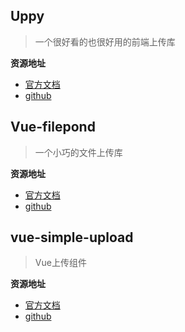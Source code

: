 ## Uppy

>  一个很好看的也很好用的前端上传库

**资源地址**

- [官方文档](https://uppy.io/docs/vue/)
- [github](https://github.com/transloadit/uppy)

## Vue-filepond

> 一个小巧的文件上传库

**资源地址**

- [官方文档](https://github.com/pqina/vue-filepond#readme)
- [github](https://github.com/pqina/vue-filepond)

## vue-simple-upload

> Vue上传组件

**资源地址**

- [官方文档](https://saivarunk.github.io/vue-simple-upload/)
- [github](https://github.com/saivarunk/vue-simple-upload)


